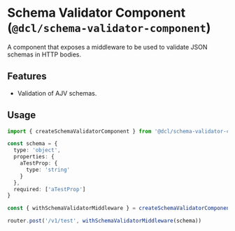 # Schema Validator Component (`@dcl/schema-validator-component`)

A component that exposes a middleware to be used to validate JSON schemas in HTTP bodies.

## Features

- Validation of AJV schemas.

## Usage

```typescript
import { createSchemaValidatorComponent } from '@dcl/schema-validator-component'

const schema = {
  type: 'object',
  properties: {
    aTestProp: {
      type: 'string'
    }
  },
  required: ['aTestProp']
}

const { withSchemaValidatorMiddleware } = createSchemaValidatorComponent(schema)

router.post('/v1/test', withSchemaValidatorMiddleware(schema))
```
